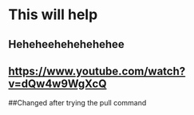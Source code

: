 # This will help

## Heheheehehehehehee
## https://www.youtube.com/watch?v=dQw4w9WgXcQ

##Changed after trying the pull command